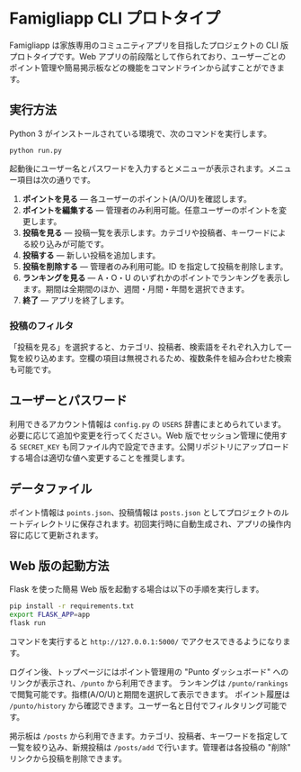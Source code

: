 # Famigliapp CLI プロトタイプ

Famigliapp は家族専用のコミュニティアプリを目指したプロジェクトの CLI 版プロトタイプです。Web アプリの前段階として作られており、ユーザーごとのポイント管理や簡易掲示板などの機能をコマンドラインから試すことができます。

## 実行方法

Python 3 がインストールされている環境で、次のコマンドを実行します。

```
python run.py
```

起動後にユーザー名とパスワードを入力するとメニューが表示されます。メニュー項目は次の通りです。

1. **ポイントを見る** ― 各ユーザーのポイント(A/O/U)を確認します。
2. **ポイントを編集する** ― 管理者のみ利用可能。任意ユーザーのポイントを変更します。
3. **投稿を見る** ― 投稿一覧を表示します。カテゴリや投稿者、キーワードによる絞り込みが可能です。
4. **投稿する** ― 新しい投稿を追加します。
5. **投稿を削除する** ― 管理者のみ利用可能。ID を指定して投稿を削除します。
6. **ランキングを見る** ― A・O・U のいずれかのポイントでランキングを表示します。期間は全期間のほか、週間・月間・年間を選択できます。
0. **終了** ― アプリを終了します。

### 投稿のフィルタ

「投稿を見る」を選択すると、カテゴリ、投稿者、検索語をそれぞれ入力して一覧を絞り込めます。空欄の項目は無視されるため、複数条件を組み合わせた検索も可能です。

## ユーザーとパスワード

利用できるアカウント情報は `config.py` の `USERS` 辞書にまとめられています。必要に応じて追加や変更を行ってください。Web 版でセッション管理に使用する `SECRET_KEY` も同ファイル内で設定できます。公開リポジトリにアップロードする場合は適切な値へ変更することを推奨します。

## データファイル

ポイント情報は `points.json`、投稿情報は `posts.json` としてプロジェクトのルートディレクトリに保存されます。初回実行時に自動生成され、アプリの操作内容に応じて更新されます。

## Web 版の起動方法

Flask を使った簡易 Web 版を起動する場合は以下の手順を実行します。

```bash
pip install -r requirements.txt
export FLASK_APP=app
flask run
```

コマンドを実行すると `http://127.0.0.1:5000/` でアクセスできるようになります。

ログイン後、トップページにはポイント管理用の
"Punto ダッシュボード" へのリンクが表示され、`/punto` から利用できます。
ランキングは `/punto/rankings` で閲覧可能です。指標(A/O/U)と期間を選択して表示できます。
ポイント履歴は `/punto/history` から確認できます。ユーザー名と日付でフィルタリング可能です。

掲示板は `/posts` から利用できます。カテゴリ、投稿者、キーワードを指定して一覧を絞り込み、新規投稿は `/posts/add` で行います。管理者は各投稿の "削除" リンクから投稿を削除できます。

